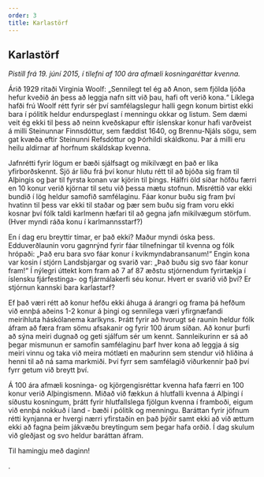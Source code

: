 ```yaml
---
order: 3
title: Karlastörf
---
```


## Karlastörf

*Pistill frá 19. júní 2015, í tilefni af 100 ára afmæli kosningaréttar kvenna.*

Árið 1929 ritaði Virginia Woolf: „Sennilegt tel ég að Anon, sem fjölda ljóða hefur kveðið án þess að leggja nafn sitt við þau, hafi oft verið kona.“ Líklega hafði frú Woolf rétt fyrir sér því samfélagslegur halli gegn konum birtist ekki bara í pólitík heldur endurspeglast í menningu okkar og listum. Sem dæmi veit ég ekki til þess að neinn kveðskapur eftir íslenskar konur hafi varðveist á milli Steinunnar Finnsdóttur, sem fæddist 1640, og Brennu-Njáls sögu, sem gat kvæða eftir Steinunni Refsdóttur og Þórhildi skáldkonu. Þar á milli eru heilu aldirnar af horfnum skáldskap kvenna.

Jafnrétti fyrir lögum er bæði sjálfsagt og mikilvægt en það er líka yfirborðskennt. Sjö ár liðu frá því konur hlutu rétt til að bjóða sig fram til Alþingis og þar til fyrsta konan var kjörin til þings. Hálfri öld síðar höfðu færri en 10 konur verið kjörnar til setu við þessa mætu stofnun. Misréttið var ekki bundið í lög heldur samofið samfélaginu. Fáar konur buðu sig fram því hvatinn til þess var ekki til staðar og þær sem buðu sig fram voru ekki kosnar því fólk taldi karlmenn hæfari til að gegna jafn mikilvægum störfum. (Hver myndi ráða konu í karlmannsstarf?)

En í dag eru breyttir tímar, er það ekki? Maður myndi óska þess. Edduverðlaunin voru gagnrýnd fyrir fáar tilnefningar til kvenna og fólk hrópaði: „Það eru bara svo fáar konur í kvikmyndabransanum!“ Engin kona var kosin í stjórn Landsbjargar og svarið var: „Það buðu sig svo fáar konur fram!“ Í nýlegri úttekt kom fram að 7 af 87 æðstu stjórnendum fyrirtækja í íslensku fjárfestinga- og fjármálakerfi séu konur. Hvert er svarið við því? Er stjórnun kannski bara karlastarf?

Ef það væri rétt að konur hefðu ekki áhuga á árangri og frama þá hefðum við ennþá aðeins 1-2 konur á þingi og sennilega væri yfirgnæfandi meirihluta háskólanema karlkyns. Þrátt fyrir að hvorugt sé raunin heldur fólk áfram að færa fram sömu afsakanir og fyrir 100 árum síðan. Að konur þurfi að sýna meiri dugnað og geti sjálfum sér um kennt. Sannleikurinn er sá að þegar mismunun er samofin samfélaginu þarf hver kona að leggja á sig meiri vinnu og taka við meira mótlæti en maðurinn sem stendur við hliðina á henni til að ná sama markmiði. Því fyrr sem samfélagið viðurkennir það því fyrr getum við breytt því.

Á 100 ára afmæli kosninga- og kjörgengisréttar kvenna hafa færri en 100 konur verið Alþingismenn. Miðað við fækkun á hlutfalli kvenna á Alþingi í síðustu kosningum, þrátt fyrir hlutfallslega fjölgun kvenna í framboði, eigum við ennþá nokkuð í land - bæði í pólitík og menningu. Baráttan fyrir jöfnum rétti kynjanna er hvergi nærri yfirstaðin en það þýðir samt ekki að við ættum ekki að fagna þeim jákvæðu breytingum sem þegar hafa orðið. Í dag skulum við gleðjast og svo heldur baráttan áfram.

Til hamingju með daginn! 





.
